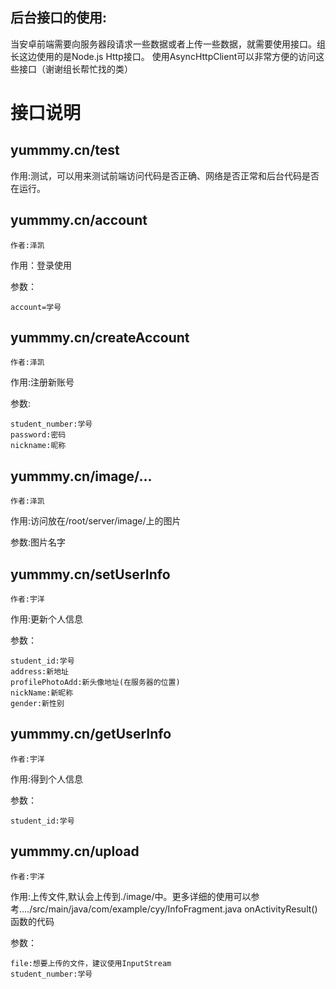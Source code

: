 ## 后台接口的使用:
  当安卓前端需要向服务器段请求一些数据或者上传一些数据，就需要使用接口。组长这边使用的是Node.js Http接口。
  使用AsyncHttpClient可以非常方便的访问这些接口（谢谢组长帮忙找的类）
# 接口说明
## yummmy.cn/test
作用:测试，可以用来测试前端访问代码是否正确、网络是否正常和后台代码是否在运行。

## yummmy.cn/account
    作者:泽凯
作用：登录使用

参数：

    account=学号

## yummmy.cn/createAccount
    作者:泽凯
作用:注册新账号

参数:

    student_number:学号
    password:密码
    nickname:昵称

## yummmy.cn/image/...
    作者:泽凯
作用:访问放在/root/server/image/上的图片

参数:图片名字


## yummmy.cn/setUserInfo
    作者:宇洋
作用:更新个人信息

参数：

    student_id:学号
    address:新地址
    profilePhotoAdd:新头像地址(在服务器的位置)
    nickName:新昵称
    gender:新性别

## yummmy.cn/getUserInfo
    作者:宇洋
作用:得到个人信息

参数：

    student_id:学号

## yummmy.cn/upload
    作者:宇洋
作用:上传文件,默认会上传到./image/中。更多详细的使用可以参考..../src/main/java/com/example/cyy/InfoFragment.java onActivityResult()函数的代码

参数：

    file:想要上传的文件，建议使用InputStream
    student_number:学号
